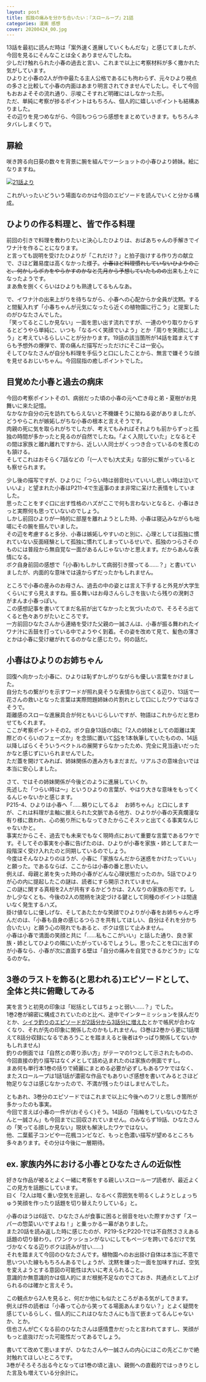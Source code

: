 ```yaml
---
layout: post
title: 孤独の痛みを分かち合いたい：『スローループ』21話
categories: 漫画 感想
cover: 20200424_00.jpg
---
```


13話を最初に読んだ時は「案外速く進展していくもんだな」と感じてましたが、今回を見るにそんなことは全くありませんでしたね。  
少しだけ触れられた小春の過去と言い、これまで以上に考察材料が多く撒かれた気がしています。  
ひよりと小春の2人が作中最たる主人公格であるにも拘わらず、元々ひより視点の多さと比較して小春の内面はあまり明言されてきませんでしたし。そして今回もおおよそその流れ通り、示唆こそすれど明確にはしなかった形。  
ただ、単純に考察が捗るポイントはもちろん、個人的に嬉しいポイントも結構ありました。  
その辺りを見つめながら、今回もつらつら感想をまとめていきます。もちろんネタバレしまくりで。

## 扉絵

咲き誇る向日葵の数々を背景に腕を組んでツーショットの小春ひより姉妹。絵になりますね。

[![21話より](/images/20200424_00.jpg "21話")][QTD0]

これがいったいどういう場面なのかは今回のエピソードを読んでいくと分かる構成。

## ひよりの作る料理と、皆で作る料理

前回の引きで料理を教わりたいと決心したひよりは、おばあちゃんの手解きでイワナ汁を作ることになります。  
と言っても説明を受けたひよりが「これだけ？」と拍子抜けする作り方の献立で、さほど難易度は高くなかった様子。~~小春ほど料理慣れしていないひよりのこと、何かしらポカをやらかすのかなと先月から予想していたものの~~出来も上々になったようです。  
まあ魚を捌くくらいはひよりも熟達してるもんなあ。

で、イワナ汁の出来上がりを待ちながら、小春への心配からか全員が沈黙。すると間髪入れず「小春ちゃんが元気になったら近くの植物園に行こう」と提案したのがひなたさんでした。  
「笑ってるとこしか見ない」一面を思い出す流れですが、一連のやり取りからするとどうやら単純に、いつも「なるべく笑顔でいよう」とか「周りを笑顔にしよう」と考えているらしいことが分かります。19話の該当箇所が14話を踏まえてすらも予想外の爆弾で、胃の痛んだ描写だっただけにそこは一安心。  
そしてひなたさんが自分も料理を手伝うと口にしたことから、無言で嫌そうな顔を見せるおじいちゃん。今回屈指の癒しポイントでした。

## 目覚めた小春と過去の病床

今回の考察ポイントその1、病弱だった頃の小春の元へ亡き母と弟・夏樹がお見舞いに来た記憶。  
なかなか自分の元を訪れてもらえないと不機嫌そうに拗ねる姿がありましたが、どうやらこれが嫉妬しがちな小春の根本と言えそうです。  
肉親の死に気を取られがちでしたが、考えてもみればそれよりも前からずっと孤独の時間が多かったと見るのが自然でしたね。「よく入院していた」となるとその間は家族と離れ離れですから、近しい人同士がくっつき合っているのを羨むのも頷ける。  
そしてこれはおそらく7話などの「(一人でも)大丈夫」な部分に繋がっているとも察せられます。  

少し後の描写ですが、ひよりに「つらい時は弱音吐いていいし悲しい時は泣いていいよ」と望まれた小春はP211-4で生返事のまま非常に呆けた表情をしていました。  
思ったことをすぐ口に出す性格のハズがここで何も言わないとなると、小春はきっと実際何も思っていないのでしょう。  
しかし前回ひよりが一時的に部屋を離れようとした時、小春は寝込みながらも咄嗟にその腕を掴んでいました。  
その辺を考慮すると多分、小春は嫉妬しやすいのと別に、心理としては孤独に慣れていない反面経験として孤独に慣れてしまっているせいで、孤独のつらさそのものには普段から無自覚な一面があるんじゃないかと思えます。だからあんな表情になる。  
ボク自身前回の感想で「(小春)もしかして病弱引き摺ってる……？」と書いていましたが、内面的な意味では遠からずだったかもしれません。

ところで小春の産みのお母さん、過去の中の姿とは言え下手すると外見が大学生くらいにすら見えますね。振る舞いはお母さんらしさを抜いたら残りの溌剌さがまんま小春っぽい。  
この感想記事を書いててまだ名前が出てなかったと気づいたので、そろそろ出てくると色々ありがたいところです。  
一方前回ひなたさんから連絡を受けた父親の一誠さんは、小春が振る舞われたイワナ汁に舌鼓を打っている中でようやく到着。その姿を改めて見て、髪色の薄さとかは小春に受け継がれてるのかなと感じたり。何の話だ。

## 小春はひよりのお姉ちゃん

回復へ向かった小春に、ひよりは恥ずかしがりながらも優しい言葉をかけました。  
自分たちの繋がりを示すワードが照れ臭そうな表情から出てくる辺り、13話で一花さんの救いとなった言葉は実際問題姉妹の片割れとして口にしたワケではなさそうで。  
距離感のスローな進展具合が何ともいじらしいですが、物語はこれからだと思わせてもくれます。  
ここが考察ポイントその2。ボク自身13話の頃に「2人の姉妹としての距離は実際どのくらいのフェーズか」を念頭に置いて[SS][Ref1]を1本執筆していたものの、14話以降しばらくそういうベクトルの展開すらなかったため、完全に見当違いだったかなと感じずにいられませんでした。  
ただ蓋を開けてみれば、姉妹関係の進み方もまだまだ。リアルさの意味合いでは本当に安心しました。

さて、ではその姉妹関係が今後どのように進展していくか。  
先述した「つらい時は〜」というひよりの言葉が、やはり大きな意味をもってくるんじゃないかと感じます。  
P215-4、ひよりは小春へ「……頼りにしてるよ　お姉ちゃん」と口にしますが、これは料理が主軸に据えられた文脈である他方、ひよりが小春の天真爛漫な有り様に救われ、心の拠り所にもなってきたからこそスッと出てくる事実なんじゃないかと。  
事実だからこそ、過去でも未来でもなく現時点において重要な言葉であるワケです。そしてその事実を小春に告げたのは、ひよりが小春を家族・姉としてまた一段階深く受け入れたのと同期しているのでしょう。  
今度はそんなひよりのほうが、小春に「家族なんだから迷惑をかけたっていい」と願った。であるならば、ここからは小春の番と思いたい。  
例えば、母親と弟を失った時の小春がどんな心理状態だったのか。5話でひよりが心の内に提起したこの謎は、読者にすら開示されていません。  
この謎に関する真相を2人が共有するかどうかは、2人なりの家族の形です。しかし少なくとも、今後の2人の間柄を決定づける鍵として同種のポイントは間違いなく発生するハズ。  
掛け値なしに優しげな、そしてあたたかな笑顔でひよりが小春をお姉ちゃんと呼んだのは、「小春も自身の感じるつらさを共有してほしい、自分はそれを分かち合いたい」と願う心の現れでもあると、ボクは信じて止みません。  
小春は小春で満面の笑顔と共に「……私もここがいい」と話した通り、良き家族・姉としてひよりの隣にいたがっているでしょうし。思ったことを口に出すのが小春なら、小春が次に直面する壁は「自分の痛みを自覚できるかどうか」になるのかな。

## 3巻のラストを飾る(と思われる)エピソードとして、全体と共に俯瞰してみる

実を言うと初見の印象は「総括としてはちょっと弱い……？」でした。  
1巻2巻が綿密に構成されていたのと比べ、途中でインターミッションを挟んだりとか、[シイラ釣りのエピソードが2話分から3話分に増えた][Ref2]とかで帳尻が合わなくなり、それが先の印象に関係したのかもしれません。(3巻は2巻から更に1話増えて8話分収録になるであろうことを踏まえると後者はやっぱり関係してないかもしれません)  
釣りの側面では「自然との寄り添い方」がテーマの1つとして示されたものの、今回直接の釣り描写はなく〆として詰め込まれたのは家族の側面ですし。  
まあ何も単行本1巻の括りで綺麗にまとめる必要が必ずしもあるワケではなく、またスローループは1話1話が濃密な作品でもありいざ感想を書いてみるとさほど物足りなさは感じなかったので、不満が残ったりはしませんでした。

ともあれ、3巻分のエピソードではこれまで以上に今後へのフリと思しき箇所が多かったのも事実。  
今回で言えば小春の一件が(おそらく)そう。14話の「指輪をしていないひなたさんと一誠さん」も今回までに回収されていません。のみならず19話、ひなたさんの「笑ってる顔しか見ない」現状も解決したワケではない。  
他、二葉藍子コンビや一花楓コンビなど、もっと色濃い描写が望めるところも多々あります。その分は今後に一層期待。

## ex. 家族内外における小春とひなたさんの近似性

好きな作品が被るとよく一緒に考察をする親しいスローループ読者が、最近よくこの見方を話題にしています。  
曰く「2人は暗く重い空気を忌避し、なるべく雰囲気を明るくしようとしょっちゅう笑顔を作ったり話題を切り替えたりしている」と。

小春のほうは6話で、ひなたさんが食事に困ると弱音を吐いた際すかさず「スーパーの惣菜いいですよね！」と乗っかる一幕がありました。  
また20話を読み返した時に感じたのが、P219-5とP220-1では不自然ささえある話題の切り替わり。(ワンクッションがないにしてもページを跨いでるだけで気づかなくなる辺りボクは読みが甘い……)  
それを踏まえて今回のひなたさんです。植物園へのお出掛け自体は本当に不意で思いついた線ももちろんあるでしょうが、沈黙を嫌った一面を加味すれば、空気を変えようとする意図の可能性は大いに考えられること。  
意識的か無意識的かは個人的にまだ根拠不足なのでさておき、共通点として上げられるのは確かと言えそう。

この観点から2人を見ると、何だか他にも似たところがある気がしてきます。  
例えば件の読者は「小春って心から笑ってる場面あんまりない？」とよく疑問を感じているらしく、個人的にこれはひなたさんにも当て嵌まってるんじゃないか、とか。  
信也さんが亡くなる前のひなたさんは感情豊かだったと言われてますし、笑顔がもっと底抜けだった可能性だってあるでしょう。  

書いてて改めて思いますが、ひなたさんや一誠さんの内心にはこの先どこかで絶対触れてほしいところです。  
3巻がそろそろ出る今となっては1巻の頃と違い、親側への直截的ではっきりとした言及も増えている分余計に。

[QTD0]: https://twitter.com/mangatimekirara/status/1253601347003277314
[Ref1]: https://www.pixiv.net/novel/show.php?id=11715782
[Ref2]: https://twitter.com/uma401/status/1220638066273992704
